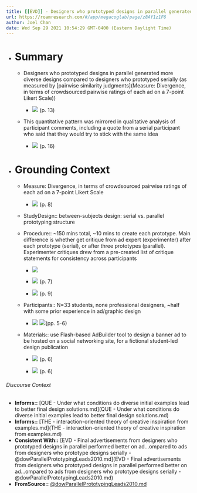 ```yaml
---
title: [[EVD]] - Designers who prototyped designs in parallel generated more diverse designs compared to designers who prototyped serially - [[@dowParallelPrototypingLeads2010]]
url: https://roamresearch.com/#/app/megacoglab/page/z8AY1z1F6
author: Joel Chan
date: Wed Sep 29 2021 10:54:29 GMT-0400 (Eastern Daylight Time)
---
```


- # Summary

    - Designers who prototyped designs in parallel generated more diverse designs compared to designers who prototyped serially (as measured by [pairwise similarity judgments](Measure: Divergence, in terms of crowdsourced pairwise ratings of each ad on a 7-point Likert Scale))

        - ![](https://firebasestorage.googleapis.com/v0/b/firescript-577a2.appspot.com/o/imgs%2Fapp%2Fmegacoglab%2FJbQOgi37Z8.png?alt=media&token=60306cf6-1c3f-4459-9b3b-a1db9caa47e4) (p. 13)

    - This quantitative pattern was mirrored in qualitative analysis of participant comments, including a quote from a serial participant who said that they would try to stick with the same idea

        - ![](https://firebasestorage.googleapis.com/v0/b/firescript-577a2.appspot.com/o/imgs%2Fapp%2Fmegacoglab%2FHBFfIizfgY.png?alt=media&token=b88548c7-4847-44ef-b7c6-14efbedc8f8a) (p. 16)
- # Grounding Context

    - Measure: Divergence, in terms of crowdsourced pairwise ratings of each ad on a 7-point Likert Scale

        - ![](https://firebasestorage.googleapis.com/v0/b/firescript-577a2.appspot.com/o/imgs%2Fapp%2Fmegacoglab%2FdSkaWwpEN9.png?alt=media&token=32f3dc34-586a-4563-946c-7590426a2371) (p. 8)

    - StudyDesign:: between-subjects design: serial vs. parallel prototyping structure

    - Procedure:: ~150 mins total, ~10 mins to create each prototype. Main difference is whether get critique from ad expert (experimenter) after each prototype (serial), or after three prototypes (parallel). Experimenter critiques drew from a pre-created list of critique statements for consistency across participants

        - ![](https://firebasestorage.googleapis.com/v0/b/firescript-577a2.appspot.com/o/imgs%2Fapp%2Fmegacoglab%2FaK2jEh8nU3.png?alt=media&token=4e7b4e58-2e48-425d-9f85-429bbbb60df6)

        - ![](https://firebasestorage.googleapis.com/v0/b/firescript-577a2.appspot.com/o/imgs%2Fapp%2Fmegacoglab%2FQiSEbomJ7O.png?alt=media&token=6a034943-2eb6-4d22-a763-f78aebbebcec) (p. 7)

        - ![](https://firebasestorage.googleapis.com/v0/b/firescript-577a2.appspot.com/o/imgs%2Fapp%2Fmegacoglab%2F2iNV3dowQU.png?alt=media&token=658ce4e6-8a38-4d8c-aef7-6b17fbeb20eb) (p. 9)

    - Participants:: N=33 students, none professional designers, ~half with some prior experience in ad/graphic design

        - ![](https://firebasestorage.googleapis.com/v0/b/firescript-577a2.appspot.com/o/imgs%2Fapp%2Fmegacoglab%2FtWLhVEzb1X.png?alt=media&token=9536bf92-05d6-4521-98e4-e4943860b6fd) 
![](https://firebasestorage.googleapis.com/v0/b/firescript-577a2.appspot.com/o/imgs%2Fapp%2Fmegacoglab%2FmUHK4M7lCe.png?alt=media&token=b1a79bd6-665f-4558-a9c1-107dde0fb196)(pp. 5-6)

    - Materials:: use Flash-based AdBuilder tool to design a banner ad to be hosted on a social networking site, for a fictional student-led design publication

        - ![](https://firebasestorage.googleapis.com/v0/b/firescript-577a2.appspot.com/o/imgs%2Fapp%2Fmegacoglab%2FyuHo1Ej1QT.png?alt=media&token=e9394c59-fcc9-4854-8fd5-c38e625f4d25) (p. 6)

        - ![](https://firebasestorage.googleapis.com/v0/b/firescript-577a2.appspot.com/o/imgs%2Fapp%2Fmegacoglab%2FuGkbPv9Lat.png?alt=media&token=f8034f0b-4cc4-4970-834d-82f3d1206e0b) (p. 6)

###### Discourse Context

- **Informs::** [QUE - Under what conditions do diverse initial examples lead to better final design solutions.md](QUE - Under what conditions do diverse initial examples lead to better final design solutions.md)
- **Informs::** [THE - interaction-oriented theory of creative inspiration from examples.md](THE - interaction-oriented theory of creative inspiration from examples.md)
- **Consistent With::** [EVD - Final advertisements from designers who prototyped designs in parallel performed better on ad...ompared to ads from designers who prototype designs serially - @dowParallelPrototypingLeads2010.md](EVD - Final advertisements from designers who prototyped designs in parallel performed better on ad...ompared to ads from designers who prototype designs serially - @dowParallelPrototypingLeads2010.md)
- **FromSource::** [@dowParallelPrototypingLeads2010.md](@dowParallelPrototypingLeads2010.md)

